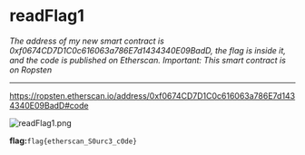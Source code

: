 # readFlag1

*The address of my new smart contract is 0xf0674CD7D1C0c616063a786E7d1434340E09BadD, the flag is inside it, and the code is published on Etherscan. Important: This smart contract is on Ropsten*

---

https://ropsten.etherscan.io/address/0xf0674CD7D1C0c616063a786E7d1434340E09BadD#code

![readFlag1.png](CTF/PBjarCTF2021/Misc/file:///Users/zhaoqi219/Code/ZhaoQi99.github.io/source/CTF/PBjarCTF2021/Misc/assets/readFlag1.png?lastModify=1632382265)

**flag:**`flag{etherscan_S0urc3_c0de}`